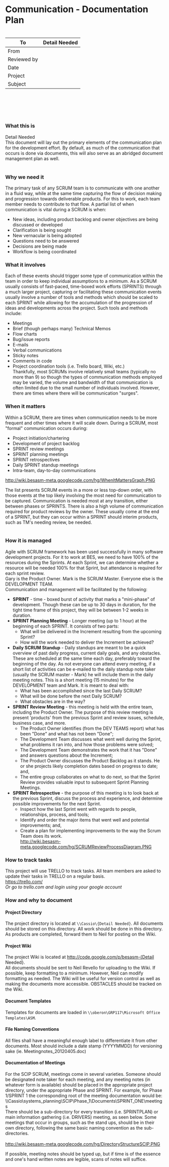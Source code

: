 <h1>Communication - Documentation Plan<h1 />
<table><thead><th> To </th><th> Detail Needed </th></thead><tbody>
<tr><td> From </td><td>  </td></tr>
<tr><td> Reviewed by </td><td>  </td></tr>
<tr><td> Date </td><td>  </td></tr>
<tr><td> Project </td><td>  </td></tr>
<tr><td> Subject </td><td>  </td></tr></tbody></table>

<br>
<br>
<h3>What this is</h3>
Detail Needed<br>
This document will lay out the primary elements of the communication plan for the development effort. By default, as much of the communication that occurs is done via documents, this will also serve as an abridged document management plan as well.<br>
<br>
<h3>Why we need it</h3>
The primary task of any SCRUM team is to communicate with one another in a fluid way, while at the same time capturing the flow of decision making and progression towards deliverable products.  For this to work, each team member needs to contribute to that flow.  A partial list of when communication is vital during a SCRUM is when:<br>
<ul><li>New ideas, including product backlog and owner objectives are being discussed or developed<br>
</li><li>Clarification is being sought<br>
</li><li>New vernacular is being adopted<br>
</li><li>Questions need to be answered<br>
</li><li>Decisions are being made<br>
</li><li>Workflow is being coordinated</li></ul>

<h3>What it involves</h3>
Each of these events should trigger some type of communication within the team in order to keep individual assumptions to a minimum.  As a SCRUM usually consists of fast-paced, time-boxed work efforts (SPRINTS) through a much larger project, capturing or facilitating these communication events usually involve a number of tools and methods which should be scaled to each SPRINT while allowing for the accumulation of the progression of ideas and developments across the project.  Such tools and methods include:<br>
<ul><li>Meetings<br>
</li><li>Brief (though perhaps many) Technical Memos<br>
</li><li>Flow charts<br>
</li><li>Bug/issue reports<br>
</li><li>E-mails<br>
</li><li>Verbal communications<br>
</li><li>Sticky notes<br>
</li><li>Comments in code<br>
</li><li>Project coordination tools (i.e. Trello board, Wiki, etc.)<br>
Thankfully, most SCRUMs involve relatively small teams (typically no more than 9) so though the types of communication methods employed may be varied, the volume and bandwidth of that communication is often limited due to the small number of individuals involved.  However, there are times where there will be communication "surges".</li></ul>

<h3>When it matters</h3>
Within a SCRUM, there are times when communication needs to be more frequent and other times where it will scale down.  During a SCRUM, most "formal" communication occurs during:<br>
<ul><li>Project initiation/chartering<br>
</li><li>Development of project backlog<br>
</li><li>SPRINT review meetings<br>
</li><li>SPRINT planning meetings<br>
</li><li>SPRINT retrospectives<br>
</li><li>Daily SPRINT standup meetings<br>
</li><li>Intra-team, day-to-day communications</li></ul>

<a href='http://wiki.besasm-meta.googlecode.com/hg/WhenItMattersGraph.PNG'>http://wiki.besasm-meta.googlecode.com/hg/WhenItMattersGraph.PNG</a><div>The list presents SCRUM events in a more or less top-down order, with those events at the top likely involving the most need for communication to be captured. Communication is needed most at any transition, either between phases or SPRINTS.  There is also a high volume of communication required for product reviews by the owner.  These usually come at the end of a SPRINT, but they can occur within a SPRINT should interim products, such as TM's needing review, be needed.<br>
<br>
<h3>How it is managed</h3>
Agile with SCRUM framework has been used successfully in many software development projects. For it to work at BES, we need to have 100% of the resources during the Sprints.  At each Sprint, we can determine whether a resource will be needed 100% for that Sprint, but attendance is required for each sprint review.<div>Gary is the Product Owner.  Mark is the SCRUM Master.  Everyone else is the DEVELOPMENT TEAM.<div>Communication and management will be facilitated by the following:<br>
<ul><li><b>SPRINT</b> - time - boxed burst of activity that marks a "mini-phase" of development.  Though these can be up to 30 days in duration, for the tight time frame of this project, they will be between 1-2 weeks in duration.<br>
</li><li><b>SPRINT Planning Meeting</b> - Longer meeting (up to 1 hour) at the beginning of each SPRINT.  It consists of two parts:<br>
<ul><li>What will be delivered in the Increment resulting from the upcoming Sprint?<br>
</li><li>How will the work needed to deliver the Increment be achieved?<br>
</li></ul></li><li><b>Daily SCRUM Standup</b> - Daily standups are meant to be a quick overview of past daily progress, current daily goals, and any obstacles.  These are scheduled at the same time each day, preferably toward the beginning of the day.  As not everyone can attend every meeting, if a short list of activities can be e-mailed to the daily standup note taker (usually the SCRUM master - Mark) he will include them in the daily meeting notes.  This is a short meeting (15 minutes) for the DEVELOPMENT team and Mark.  It is meant to deal with:<br>
<ul><li>What has been accomplished since the last Daily SCRUM?<br>
</li><li>What will be done before the next Daily SCRUM?<br>
</li><li>What obstacles are in the way?<br>
</li></ul></li><li><b>SPRINT Review Meeting</b> - this meeting is held with the entire team, including the Product Owner. The purpose of this review meeting is present 'products' from the previous Sprint and review issues, schedule, business case, and more.<br>
<ul><li>The Product Owner identifies (from the DEV TEAMS report) what has been "Done" and what has not been "Done";<br>
</li><li>The Development Team discusses what went well during the Sprint, what problems it ran into, and how those problems were solved;<br>
</li><li>The Development Team demonstrates the work that it has "Done" and answers questions about the Increment;<br>
</li><li>The Product Owner discusses the Product Backlog as it stands. He or she projects likely completion dates based on progress to date; and,<br>
</li><li>The entire group collaborates on what to do next, so that the Sprint Review provides valuable input to subsequent Sprint Planning Meetings.<br>
</li></ul></li><li><b>SPRINT Retrospective</b> - the purpose of this meeting is to look back at the previous Sprint, discuss the process and experience, and determine possible improvements for the next Sprint.<br>
<ul><li>Inspect how the last Sprint went with regards to people, relationships, process, and tools;<br>
</li><li>Identify and order the major items that went well and potential improvements; and,<br>
</li><li>Create a plan for implementing improvements to the way the Scrum Team does its work.<br>
<a href='http://wiki.besasm-meta.googlecode.com/hg/SCRUMReviewProcessDiagram.PNG'>http://wiki.besasm-meta.googlecode.com/hg/SCRUMReviewProcessDiagram.PNG</a></li></ul></li></ul>

<h3>How to track tasks</h3>
This project will use TRELLO to track tasks.  All team members are asked to update their tasks in TRELLO on a regular basis.<div><a href='https://trello.com/'>https://trello.com/</a><div><i>Or go to trello.com and login using your google account</i>

<h3>How and why to document</h3>
<h4>Project Directory</h4>
The project directory is located at <code>\\Cassio\{Detail Needed}</code>. All documents should be stored on this directory. All work should be done in this directory. As products are completed, forward them to Neil for posting on the Wiki.<br>
<h4>Project Wiki</h4>
The project Wiki is located at <a href='http://code.google.com/p/besasm-{Detail'>http://code.google.com/p/besasm-{Detail</a> Needed}.<div>All documents should be sent to Neil Revello for uploading to the Wiki.  If possible, keep formatting to a minimum. However, Neil can modify formatting as needed. The Wiki will be useful for version control as well as making the documents more accessible.  OBSTACLES should be tracked on the Wiki.<br>
<h4>Document Templates</h4>
Templates for documents are loaded in <code>\\oberon\GRP117\Microsoft Office Templates\ASM</code>.<br>
<h4>File Naming Conventions</h4>
All files shall have a meaningful enough label to differentiate it from other documents.  Most should include a date stamp (YYYYMMDD) for versioning sake (ie. Meetingnotes_20120405.doc)<br>
<h4>Documentation of Meetings</h4>
For the SCIP SCRUM, meetings come in several varieties.  Someone should be designated note taker for each meeting, and any meeting notes (in whatever form is available) should be placed in the appropriate project directory, under the appropriate Phase and SPRINT.  For example, for Phase 1/SPRINT 1 the corresponding root of the meeting documentation would be:<div>\\Cassio\systems_planning\SCIP\Phase_1\Documents\SPRINT_ONE\meetings<div>There should be a sub-directory for every transition (i.e. SPRINTPLAN) or main information gathering (i.e. DRIVERS) meeting, as seen below.  Some meetings that occur in groups, such as the stand ups, should be in their own directory, following the same basic naming convention as the sub-directories.<br>
<br>
<a href='http://wiki.besasm-meta.googlecode.com/hg/DirectoryStructureSCIP.PNG'>http://wiki.besasm-meta.googlecode.com/hg/DirectoryStructureSCIP.PNG</a>

If possible, meeting notes should be typed up, but if time is of the essence and one's hand written notes are legible, scans of notes will suffice.